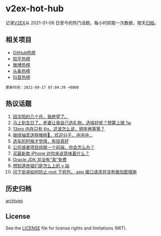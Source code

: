 # v2ex-hot-hub

 记录[V2EX](https://www.v2ex.com/)从 2021-01-06 日至今的热门话题。每小时抓取一次数据，按天[归档](archives)。
 
 ## 相关项目

- [GitHub热榜](https://github.com/snaildev/github-hot-hub)
- [知乎热榜](https://github.com/snaildev/zhihu-hot-hub)
- [微博热榜](https://github.com/snaildev/weibo-hot-hub)
- [头条热榜](https://github.com/snaildev/toutiao-hot-hub)
- [抖音热榜](https://github.com/snaildev/douyin-hot-hub)


 `更新时间：2021-09-17 07:04:39 +0800`

## 热议话题

1. [回沈阳的几个月，我绝望了。](https://www.v2ex.com/t/802248)
1. [马上到生日了，老婆让我自己选礼物，选啥好呢？预算上限 1w](https://www.v2ex.com/t/802188)
1. [13pro 内存只有 6g，这波怎么说，明年再等等？](https://www.v2ex.com/t/802169)
1. [继续抽奖送猕猴桃🥝，欢迎分子，冲冲冲...](https://www.v2ex.com/t/802233)
1. [选车的时候才觉得，有钱真好](https://www.v2ex.com/t/802307)
1. [公司或者项目组就一个前端，你会怎么办？](https://www.v2ex.com/t/802206)
1. [买最新款 iPhone 对你来说意味着什么？](https://www.v2ex.com/t/802318)
1. [Oracle JDK 并没有“真”免费](https://www.v2ex.com/t/802200)
1. [想知道彦祖们是怎么上的 v 站](https://www.v2ex.com/t/802184)
1. [问下安卓如何防止 root 下抓包， app 接口请求并没有做加密措施](https://www.v2ex.com/t/802359)

## 历史归档

[archives](archives)

## License

See the [LICENSE](LICENSE) file for license rights and limitations (MIT).
